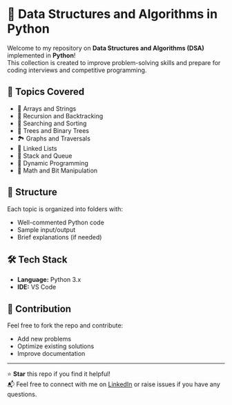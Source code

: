 # 🐍 Data Structures and Algorithms in Python

Welcome to my repository on **Data Structures and Algorithms (DSA)** implemented in **Python**!  
This collection is created to improve problem-solving skills and prepare for coding interviews and competitive programming.

## 📌 Topics Covered

- 🔢 Arrays and Strings  
- 🔁 Recursion and Backtracking  
- 🧮 Searching and Sorting  
- 🌳 Trees and Binary Trees  
- 🏞️ Graphs and Traversals  
- 🐍 Linked Lists  
- 🧱 Stack and Queue  
- 🧠 Dynamic Programming  
- 🧮 Math and Bit Manipulation

## 📂 Structure

Each topic is organized into folders with:
- Well-commented Python code  
- Sample input/output  
- Brief explanations (if needed)

## 🛠️ Tech Stack

- **Language:** Python 3.x  
- **IDE:** VS Code 

## 🤝 Contribution

Feel free to fork the repo and contribute:
- Add new problems
- Optimize existing solutions
- Improve documentation

---

⭐ **Star** this repo if you find it helpful!  
📬 Feel free to connect with me on [LinkedIn](www.linkedin.com/in/pallavi-akolkar) or raise issues if you have any questions.

